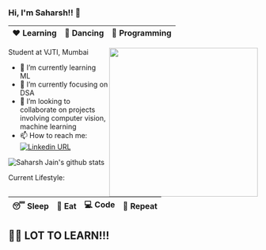 ### Hi, I'm Saharsh!! 👋

|:heart: Learning | :yellow_heart: Dancing | :blue_heart: Programming|
|:---:|:---:|:---:|

<img align="right" width="300" height="300" src="https://github.com/saharshleo/saharshleo/blob/master/readme.gif">

Student at VJTI, Mumbai  

- 🔭 I’m currently learning ML
- 🌱 I’m currently focusing on DSA
- 👯 I’m looking to collaborate on projects involving computer vision, machine learning
- 📫 How to reach me: [![Linkedin URL](https://img.shields.io/twitter/url?color=%230072b1&label=connect&logo=linkedin&logoColor=%230072b1&style=flat-square&url=https%3A%2F%2Fwww.linkedin.com%2Fin%2Falejandro-ramirez-ciceros%2F)](https://www.linkedin.com/in/saharsh-jain/)

<!-- ![github stats](https://github-readme-stats.vercel.app/api?username=saharshleo&show_icons=true) -->
![Saharsh Jain's github stats](https://github-readme-stats.vercel.app/api/?username=saharshleo&show_icons=true&title_color=fff&icon_color=79ff97&text_color=9f9f9f&bg_color=151515)

Current Lifestyle:

|:sleeping: Sleep|:pizza: Eat|:computer: Code|:repeat: Repeat|
|:---:|:---:|:---:|:---:|

## :climbing_man: LOT TO LEARN!!!
